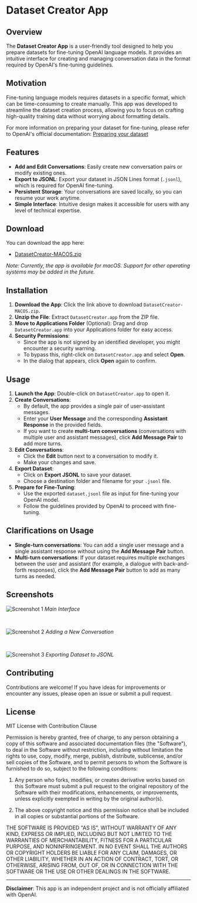 # Dataset Creator App

## Overview

The **Dataset Creator App** is a user-friendly tool designed to help you prepare datasets for fine-tuning OpenAI language models. It provides an intuitive interface for creating and managing conversation data in the format required by OpenAI's fine-tuning guidelines.

## Motivation

Fine-tuning language models requires datasets in a specific format, which can be time-consuming to create manually. This app was developed to streamline the dataset creation process, allowing you to focus on crafting high-quality training data without worrying about formatting details.

For more information on preparing your dataset for fine-tuning, please refer to OpenAI's official documentation: [Preparing your dataset](https://platform.openai.com/docs/guides/fine-tuning/preparing-your-dataset)

## Features

- **Add and Edit Conversations**: Easily create new conversation pairs or modify existing ones.
- **Export to JSONL**: Export your dataset in JSON Lines format (`.jsonl`), which is required for OpenAI fine-tuning.
- **Persistent Storage**: Your conversations are saved locally, so you can resume your work anytime.
- **Simple Interface**: Intuitive design makes it accessible for users with any level of technical expertise.

## Download

You can download the app here:

- [DatasetCreator-MACOS.zip](./DatasetCreator-MACOS.zip)

*Note: Currently, the app is available for macOS. Support for other operating systems may be added in the future.*

## Installation

1. **Download the App**: Click the link above to download `DatasetCreator-MACOS.zip`.
2. **Unzip the File**: Extract `DatasetCreator.app` from the ZIP file.
3. **Move to Applications Folder** (Optional): Drag and drop `DatasetCreator.app` into your Applications folder for easy access.
4. **Security Permissions**:
   - Since the app is not signed by an identified developer, you might encounter a security warning.
   - To bypass this, right-click on `DatasetCreator.app` and select **Open**.
   - In the dialog that appears, click **Open** again to confirm.

## Usage

1. **Launch the App**: Double-click on `DatasetCreator.app` to open it.
2. **Create Conversations**:
   - By default, the app provides a single pair of user-assistant messages.
   - Enter your **User Message** and the corresponding **Assistant Response** in the provided fields.
   - If you want to create **multi-turn conversations** (conversations with multiple user and assistant messages), click **Add Message Pair** to add more turns.
3. **Edit Conversations**:
   - Click the **Edit** button next to a conversation to modify it.
   - Make your changes and save.
4. **Export Dataset**:
   - Click on **Export JSONL** to save your dataset.
   - Choose a destination folder and filename for your `.jsonl` file.
5. **Prepare for Fine-Tuning**:
   - Use the exported `dataset.jsonl` file as input for fine-tuning your OpenAI model.
   - Follow the guidelines provided by OpenAI to proceed with fine-tuning.

## Clarifications on Usage

- **Single-turn conversations**: You can add a single user message and a single assistant response without using the **Add Message Pair** button.
- **Multi-turn conversations**: If your dataset requires multiple exchanges between the user and assistant (for example, a dialogue with back-and-forth responses), click the **Add Message Pair** button to add as many turns as needed.

## Screenshots

![Screenshot 1](./image1.jpg)
*Main Interface*

<br>

![Screenshot 2](./image2.jpg)
*Adding a New Conversation*

<br>

![Screenshot 3](./image3.jpg)
*Exporting Dataset to JSONL*

## Contributing

Contributions are welcome! If you have ideas for improvements or encounter any issues, please open an issue or submit a pull request.

## License

MIT License with Contribution Clause

Permission is hereby granted, free of charge, to any person obtaining a copy of this software and associated documentation files (the "Software"), to deal in the Software without restriction, including without limitation the rights to use, copy, modify, merge, publish, distribute, sublicense, and/or sell copies of the Software, and to permit persons to whom the Software is furnished to do so, subject to the following conditions:

1. Any person who forks, modifies, or creates derivative works based on this Software must submit a pull request to the original repository of the Software with their modifications, enhancements, or improvements, unless explicitly exempted in writing by the original author(s).

2. The above copyright notice and this permission notice shall be included in all copies or substantial portions of the Software.

THE SOFTWARE IS PROVIDED "AS IS", WITHOUT WARRANTY OF ANY KIND, EXPRESS OR IMPLIED, INCLUDING BUT NOT LIMITED TO THE WARRANTIES OF MERCHANTABILITY, FITNESS FOR A PARTICULAR PURPOSE, AND NONINFRINGEMENT. IN NO EVENT SHALL THE AUTHORS OR COPYRIGHT HOLDERS BE LIABLE FOR ANY CLAIM, DAMAGES, OR OTHER LIABILITY, WHETHER IN AN ACTION OF CONTRACT, TORT, OR OTHERWISE, ARISING FROM, OUT OF, OR IN CONNECTION WITH THE SOFTWARE OR THE USE OR OTHER DEALINGS IN THE SOFTWARE.

---

**Disclaimer**: This app is an independent project and is not officially affiliated with OpenAI.
